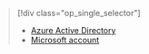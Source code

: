 > [!div class="op_single_selector"]
> * [Azure Active Directory](../articles/app-service/app-service-mobile-how-to-configure-active-directory-authentication.md)
> * [Microsoft account](../articles/app-service/app-service-mobile-how-to-configure-microsoft-authentication.md)
> 
> 
